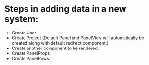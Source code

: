# Steps in adding data in a new system:

* Create User
* Create Project \(Default Panel and PanelView will automatically be created along with default redirect component.\)
* Create another component to be rendered.
* Create PanelProps.
* Create PanelRows.





